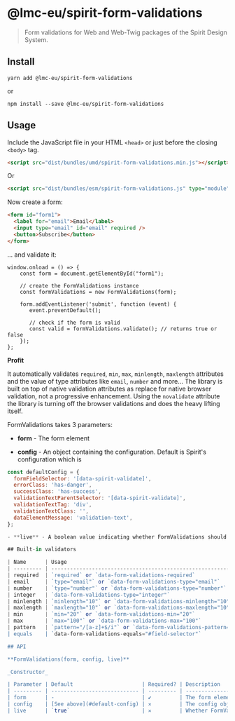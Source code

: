 # @lmc-eu/spirit-form-validations

> Form validations for Web and Web-Twig packages of the Spirit Design System.

## Install

```shell
yarn add @lmc-eu/spirit-form-validations
```

or

```shell
npm install --save @lmc-eu/spirit-form-validations
```

## Usage

Include the JavaScript file in your HTML `<head>` or just before the closing `<body>` tag.

```html
<script src="dist/bundles/umd/spirit-form-validations.min.js"></script>
```

Or

```html
<script src="dist/bundles/esm/spirit-form-validations.js" type="module"></script>
```

Now create a form:

```html
<form id="form1">
  <label for="email">Email</label>
  <input type="email" id="email" required />
  <button>Subscribe</button>
</form>
```

… and validate it:

```
window.onload = () => {
    const form = document.getElementById("form1");

    // create the FormValidations instance
    const formValidations = new FormValidations(form);

    form.addEventListener('submit', function (event) {
       event.preventDefault();

       // check if the form is valid
       const valid = formValidations.validate(); // returns true or false
    });
};
```

**Profit**

It automatically validates `required`, `min`, `max`, `minlength`, `maxlength` attributes and the value of type attributes like `email`, `number` and more…
The library is built on top of native validation attributes as replace for native browser validation, not a progressive enhancement.
Using the `novalidate` attribute the library is turning off the browser validations and does the heavy lifting itself.

FormValidations takes 3 parameters:

- **form** - The form element

- **config** - An object containing the configuration. Default is Spirit's configuration which is

<a name="default-config"></a>

```js
const defaultConfig = {
  formFieldSelector: '[data-spirit-validate]',
  errorClass: 'has-danger',
  successClass: 'has-success',
  validationTextParentSelector: '[data-spirit-validate]',
  validationTextTag: 'div',
  validationTextClass: '',
  dataElementMessage: 'validation-text',
};

- **live** - A boolean value indicating whether FormValidations should validate as you type, default is `true`

## Built-in validators

| Name      | Usage                                                                                                           | Description                     |
| --------- | --------------------------------------------------------------------------------------------------------------- | ------------------------------- |
| required  | `required` or `data-form-validations-required`                                                                  | Validates required fields       |
| email     | `type="email"` or `data-form-validations-type="email"`                                                          | Validates email                 |
| number    | `type="number"` or `data-form-validations-type="number"`                                                        |                                 |
| integer   | `data-form-validations-type="integer"`                                                                          |                                 |
| minlength | `minlength="10"` or `data-form-validations-minlength="10"`                                                      |                                 |
| maxlength | `maxlength="10"` or `data-form-validations-maxlength="10"`                                                      |                                 |
| min       | `min="20"` or `data-form-validations-min="20"`                                                                  |                                 |
| max       | `max="100"` or `data-form-validations-max="100"`                                                                |                                 |
| pattern   | `pattern="/[a-z]+$/i"` or `data-form-validations-pattern="/[a-z]+$/i"`, `\` must be escaped (replace with `\\`) |                                 |
| equals    | `data-form-validations-equals="#field-selector"`                                                                | Check that two fields are equal |

## API

**FormValidations(form, config, live)**

_Constructor_

| Parameter | Default                      | Required? | Description                                         |
| --------- | ---------------------------- | --------- | --------------------------------------------------- |
| form      | -                            | ✔         | The form element                                    |
| config    | [See above](#default-config) | ✕         | The config object                                   |
| live      | `true`                       | ✕         | Whether FormValidations should validate as you type |
```
